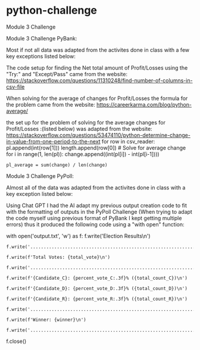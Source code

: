 # python-challenge
Module 3 Challenge

Module 3 Challenge PyBank:

Most if not all data was adapted from the activites done in class with a few key exceptions listed below:

The code setup for finding the Net total amount of Profit/Losses using the "Try:" and "Except/Pass" came from the website: https://stackoverflow.com/questions/11310248/find-number-of-columns-in-csv-file

When solving for the average of changes for Profit/Losses the formula for the problem came from the website: https://careerkarma.com/blog/python-average/

the set up for the problem of solving for the average changes for Profit/Losses :(listed below) was adapted from the website: https://stackoverflow.com/questions/53474110/python-determine-change-in-value-from-one-period-to-the-next
     for row in csv_reader:
        pl.append(int(row[1]))
        length.append(row[0])
    # Solve for average change
    for i in range(1, len(pl)):
        change.append((int(pl[i]) - int(pl[i-1])))
    
    pl_average = sum(change) / len(change)


Module 3 Challenge PyPoll:

Almost all of the data was adapted from the activites done in class with a key exception listed below:

Using Chat GPT I had the AI adapt my previous output creation code to fit with the formatting of outputs in the PyPoll Challenge (When trying to adapt the code myself using previous format of PyBank I kept getting multiple errors) thus it produced the following code using a "with open" function:


with open('output.txt', 'w') as f:
    f.write('Election Results\n')

    f.write('...............................................................\n')

    f.write(f'Total Votes: {total_vote}\n')

    f.write('...............................................................\n')

    f.write(f'{Candidate_C}: {percent_vote_C:.3f}% ({total_count_C})\n')

    f.write(f'{Candidate_D}: {percent_vote_D:.3f}% ({total_count_D})\n')

    f.write(f'{Candidate_R}: {percent_vote_R:.3f}% ({total_count_R})\n')

    f.write('...............................................................\n')

    f.write(f'Winner: {winner}\n')

    f.write('...............................................................\n')

f.close()

